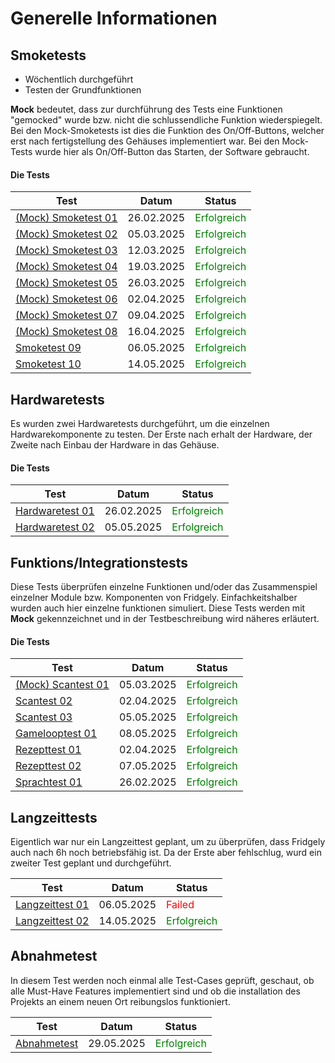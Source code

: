 # Generelle Informationen

## Smoketests
- Wöchentlich durchgeführt
- Testen der Grundfunktionen

**Mock** bedeutet, dass zur durchführung des Tests eine Funktionen "gemocked" wurde bzw. nicht die schlussendliche Funktion wiederspiegelt.
Bei den Mock-Smoketests ist dies die Funktion des On/Off-Buttons, welcher erst nach fertigstellung des Gehäuses implementiert war.
Bei den Mock-Tests wurde hier als On/Off-Button das Starten, der Software gebraucht.
#### Die Tests
Test | Datum | Status| 
-------- | -------- | -------- |  
[(Mock) Smoketest 01](Smoketests/Smoketest_Mock01_26022025.md)|26.02.2025   | <span style="color:green;">Erfolgreich</span>   | 
[(Mock) Smoketest 02](Smoketests/Smoketest_Mock02_05032025.md) |05.03.2025  | <span style="color:green;">Erfolgreich</span>   | 
[(Mock) Smoketest 03](Smoketests/Smoketest_Mock03_12032025.md) |12.03.2025   | <span style="color:green;">Erfolgreich</span>   | 
[(Mock) Smoketest 04](Smoketests/Smoketest_Mock04_19032025.md) |19.03.2025  | <span style="color:green;">Erfolgreich</span>   | 
[(Mock) Smoketest 05](Smoketests/Smoketest_Mock05_26032025.md)|26.03.2025   | <span style="color:green;">Erfolgreich</span>   | 
[(Mock) Smoketest 06](Smoketests/Smoketest_Mock06_02042025.md) |02.04.2025   | <span style="color:green;">Erfolgreich</span>   | 
[(Mock) Smoketest 07](Smoketests/Smoketest_Mock07_09042025.md) |09.04.2025   | <span style="color:green;">Erfolgreich</span>   | 
[(Mock) Smoketest 08](Smoketests/Smoketest_Mock08_16042025.md) |16.04.2025   | <span style="color:green;">Erfolgreich</span>   | 
[Smoketest 09](Smoketests/Smoketest09_06052025.md) |06.05.2025   | <span style="color:green;">Erfolgreich</span>   | 
[Smoketest 10](Smoketests/Smoketest10_14052025.md) |14.05.2025   | <span style="color:green;">Erfolgreich</span>   | 

## Hardwaretests
Es wurden zwei Hardwaretests durchgeführt, um die einzelnen Hardwarekomponente zu testen. Der Erste nach erhalt der Hardware, der Zweite nach Einbau der Hardware in das Gehäuse.
#### Die Tests
Test | Datum | Status| 
-------- | -------- |-------- |  
[Hardwaretest 01](Hardwaretests/TestHardware01_26022025.md)  |26.02.2025 | <span style="color:green;">Erfolgreich</span>   | 
[Hardwaretest 02](Hardwaretests/TestHardware02_05052025.md) |05.05.2025  | <span style="color:green;">Erfolgreich</span>      | 


## Funktions/Integrationstests
Diese Tests überprüfen einzelne Funktionen und/oder das Zusammenspiel einzelner Module bzw. Komponenten von Fridgely.
Einfachkeitshalber wurden auch hier einzelne funktionen simuliert. Diese Tests werden mit **Mock** gekennzeichnet und in der Testbeschreibung wird näheres erläutert.
#### Die Tests
Test | Datum | Status| 
-------- | -------- |-------- |  
[(Mock) Scantest 01](Funktion_Integrationtests/Scantest_Mock01_05032025.md)| 05.03.2025  | <span style="color:green;">Erfolgreich</span>  | 
[Scantest 02](Funktion_Integrationtests/Scantest02_02042025.md)| 02.04.2025  | <span style="color:green;">Erfolgreich</span>  | 
[Scantest 03](Funktion_Integrationtests/Scantest03_05052025.md)| 05.05.2025  | <span style="color:green;">Erfolgreich</span>  | 
[Gamelooptest 01](Funktion_Integrationtests/Gamelooptest01_08052025.md)| 08.05.2025  | <span style="color:green;">Erfolgreich</span>  | 
[Rezepttest 01](Funktion_Integrationtests/Rezepttest01_02042025.md)| 02.04.2025  | <span style="color:green;">Erfolgreich</span>  | 
[Rezepttest 02](Funktion_Integrationtests/Rezepttest02_07052025.md)| 07.05.2025  | <span style="color:green;">Erfolgreich</span>  | 
[Sprachtest 01](Funktion_Integrationtests/Sprachtest01_26022025.md)| 26.02.2025  | <span style="color:green;">Erfolgreich</span>  | 



## Langzeittests
Eigentlich war nur ein Langzeittest geplant, um zu überprüfen, dass Fridgely auch nach 6h noch betriebsfähig ist. Da der Erste aber fehlschlug, wurd ein zweiter Test geplant und durchgeführt.

Test | Datum | Status|
-------- | -------- |-------- |  
[Langzeittest 01](Langzeittests/Langzeittest01_06052025.md) |06.05.2025   | <span style="color:red;">Failed</span>   | 
[Langzeittest 02](Langzeittests/Langzeittest02_14052025.md) |14.05.2025  | <span style="color:green;">Erfolgreich</span>      | 


## Abnahmetest
In diesem Test werden noch einmal alle Test-Cases geprüft, geschaut, ob alle Must-Have Features implementiert sind und ob die installation des Projekts an einem neuen Ort reibungslos funktioniert.

Test | Datum | Status| 
-------- | -------- |-------- |  
[Abnahmetest](Abnahmetest_Entwurf.md)| 29.05.2025  | <span style="color:green;">Erfolgreich</span>   | 
